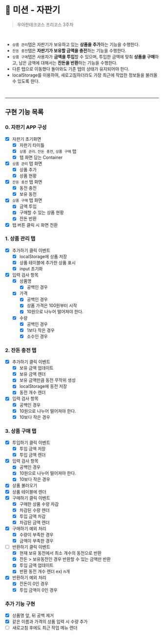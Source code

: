 # 🥤 미션 - 자판기

> 우아한테크코스 프리코스 3주차

<br>

- `상품 관리`탭은 자판기가 보유하고 있는 **상품을 추가**하는 기능을 수행한다.
- `잔돈 충전`탭은 **자판기가 보유할 금액을 충전**하는 기능을 수행한다.
- `상품 구매`탭은 사용자가 **금액을 투입**할 수 있으며, 투입한 금액에 맞춰 **상품을 구매**하고, 남은 금액에 대해서는 **잔돈을 반환**하는 기능을 수행한다.
- 다른 탭으로 이동했다 돌아와도 기존 탭의 상태가 유지되어야 한다.
- localStorage를 이용하여, 새로고침하더라도 가장 최근에 작업한 정보들을 불러올 수 있도록 한다.

<br>

---

## 구현 기능 목록

### 0. 자판기 APP 구성

- [x] 자판기 초기화면
  - [x] 자판기 타이틀
  - [x] `상품 관리`. `잔돈 충전`, `상품 구매` 탭
  - [x] 탭 화면 담는 Container
- [x] `상품 관리` 탭 화면
  - [x] 상품 추가
  - [x] 상품 현황
- [x] `잔돈 충전` 탭 화면
  - [x] 동전 충전
  - [x] 보유 동전
- [x] `상품 구매` 탭 화면
  - [x] 금액 투입
  - [x] 구매할 수 있는 상품 현황
  - [x] 잔돈 반환
- [x] 탭 버튼 클릭 시 화면 전환

### 1. 상품 관리 탭

- [x] 추가하기 클릭 이벤트
  - [x] localStorage에 상품 저장
  - [x] 상품 테이블에 추가한 상품 표시
  - [x] input 초기화
- [x] 입력 검사 항목
  - [x] 상품명
    - [x] 공백인 경우
  - [x] 가격
    - [x] 공백인 경우
    - [x] 상품 가격은 100원부터 시작
    - [x] 10원으로 나누어 떨어져야 한다.
  - [x] 수량
    - [x] 공백인 경우
    - [x] 1보다 작은 경우
    - [x] 소수인 경우

### 2. 잔돈 충전 탭

- [x] 추가하기 클릭 이벤트
  - [x] 보유 금액 업데이트
  - [x] 보유 금액 렌더
  - [x] 보유 금액만큼 동전 무작위 생성
  - [x] localStorage에 동전 저장
  - [x] 동전 개수 렌더
- [x] 입력 검사 항목
  - [x] 공백인 경우
  - [x] 10원으로 나누어 떨어져야 한다.
  - [x] 10보다 작은 경우

### 3. 상품 구매 탭

- [x] 투입하기 클릭 이벤트
  - [x] 투입 금액 저장
  - [x] 투입 금액 렌더
- [x] 입력 검사 항목
  - [x] 공백인 경우
  - [x] 10원으로 나누어 떨어져야 한다.
  - [x] 10보다 작은 경우
- [x] 상품 불러오기
- [x] 상품 테이블에 렌더
- [x] 구매하기 클릭 이벤트
  - [x] 구매한 상품 수량 차감
  - [x] 차감된 수량 렌더
  - [x] 투입 금액 차감
  - [x] 차감된 금액 렌더
- [x] 구매하기 예외 처리
  - [x] 수량이 부족한 경우
  - [x] 금액이 부족한 경우
- [ ] 반환하기 클릭 이벤트
  - [x] 현재 보유 동전에서 최소 개수의 동전으로 반환
  - [x] 잔돈 > 보유동전인 경우 반환할 수 있는 금액만 반환
  - [x] 투입 금액 업데이트
  - [x] 반환 동전 개수 렌더 ex) n개
- [x] 반환하기 예외 처리
  - [x] 잔돈이 0인 경우
  - [x] 투입 금액이 0인 경우

### 추가 기능 구현

- [x] 상품명 앞, 뒤 공백 제거
- [x] 같은 이름과 가격의 상품 입력 시 수량 추가
- [ ] 새로고침 후에도 최근 작업 메뉴 렌더
